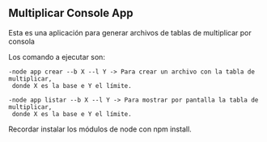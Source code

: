 
## Multiplicar Console App

Esta es una aplicación para generar archivos de tablas de multiplicar por consola

Los comando a ejecutar son:

    -node app crear --b X --l Y -> Para crear un archivo con la tabla de multiplicar,
     donde X es la base e Y el límite.

    -node app listar --b X --l Y -> Para mostrar por pantalla la tabla de multiplicar,
     donde X es la base e Y el límite.

Recordar instalar los módulos de node con npm install.